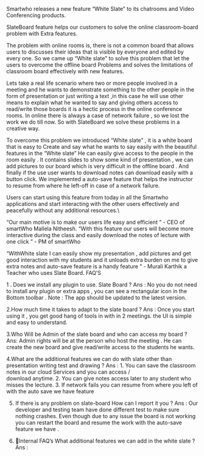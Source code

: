 Smartwho  releases a new feature “White Slate” to its chatrooms and  Video Conferencing products.

SlateBoard feature helps our customers to solve the online classroom-board problem with 
Extra features.

The problem with online  rooms  is, there is not a common board that allows users to 
discusses their ideas that is visible by everyone and edited by every one. So we came up 
“White slate” to solve this problem that let the users to overcome the offline board 
Problems and solves the limitations of classroom board effectively with new features.

Lets take a real  life scenario where two or more  people involved in a meeting and he wants to demonstrate something  to the other people in the form of presentation or just writing a text ,in this case he will use other means to explain what he wanted to say and  giving  others access to read/write those boards   it is a hectic process in the online conference  rooms.
In online there is always a case of network failure , so we lost the work we do till now.
So with SlateBoard we solve these problems in a creative way.

To overcome this problem we introduced “White slate”  , it is a white board that is easy to
Create and say what he wants to say easily with the beautiful features in the “White slate” 
He can easily give access to the people in the room easily . It contains slides to show some kind of presentation , we can add pictures to our board which is very difficult in the offline board . And finally if the use user wants to download notes can download easily with a button click. We implemented a auto-save feature that helps the instructor to resume from where he left-off  in case of a network failure.

Users can start using this feature from today in all the Smartwho applications and start interacting with the other users effectively and peacefully without any additional resources.\

“Our main motive is to make our users life easy and efficient ” - CEO of smartWho Mallela Nitheesh. “With this feature our users will become more interactive during the class and easily download the notes of lecture with one click ” - PM of smartWho 


“WithWhite slate I can easily show my presentation , add pictures and get good interaction with my students and it unloads  extra burden on me to  give extra notes and auto-save feature is a handy feature ” 
                                                                      - Murali Karthik a Teacher who uses Slate Board.
FAQ’S

1 . Does we install any plugin to use. Slate Board ?
Ans : No you do not need to install any plugin or extra apps , you can see a rectangular icon in the Bottom toolbar . 
	Note : The app should be updated to the latest version.

2.How much time it takes to adapt to the slate board ?
Ans :  Once you start using it , you get good hang of tools in with in 2 meetings.
	the UI is simple and easy to understand.

3.Who Will be Admin of the slate board and who can access my board ?
Ans: Admin rights will be at the person who host the meeting . He can create the new board and give read/write access to the students he wants.

4.What are the additional features we can do with slate other than presentation writing test and drawing ? 
Ans : 1. You can save the classroom notes in our cloud Services and you can access /   
	download anytime. 
          2. You can give notes access later to any student who misses the lecture. 
	3. If network fails you can resume from where you left of with the auto save we have 		feature 

5. If there is any problem on slate-board How can I report it you ?
Ans :  Our developer and testing team have  done different test to make sure nothing crashes.
	Even though due to any issue the board is not working you can restart the board and      	resume the work with  the auto-save feature we have .

6. Internal FAQ’s
What additional  features we can add in the white slate ?
Ans :